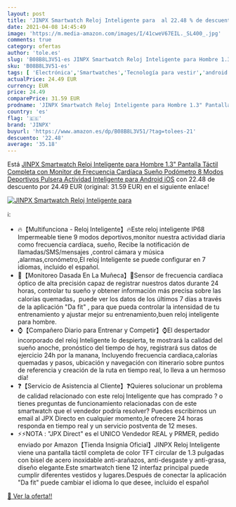 ```yaml
---
layout: post
title: 'JINPX Smartwatch Reloj Inteligente para  al 22.48 % de descuento'
date: 2021-04-08 14:45:49
image: 'https://m.media-amazon.com/images/I/41cweV67EIL._SL400_.jpg'
comments: true
category: ofertas
author: 'tole.es'
slug: 'B08B8L3V51-es JINPX Smartwatch Reloj Inteligente para Hombre 1.3"...'
sku: 'B08B8L3V51-es'
tags: [ 'Electrónica','Smartwatches','Tecnología para vestir','android','jinpx', ]
actualPrice: 24.49 EUR
currency: EUR
price: 24.49
comparePrice: 31.59 EUR
prodname: 'JINPX Smartwatch Reloj Inteligente para Hombre 1.3" Pantalla Táctil Completa con Monitor de Frecuencia Cardíaca Sueño Podómetro 8 Modos Deportivos Pulsera Actividad Inteligente para Android iOS'
country: 'es'
flag: '🇪🇸'
brand: 'JINPX'
buyurl: 'https://www.amazon.es/dp/B08B8L3V51/?tag=tolees-21'
descuento: '22.48'
average: '35.18'
---
```


Está [JINPX Smartwatch Reloj Inteligente para Hombre 1.3" Pantalla Táctil Completa con Monitor de Frecuencia Cardíaca Sueño Podómetro 8 Modos Deportivos Pulsera Actividad Inteligente para Android iOS](https://www.amazon.es/dp/B08B8L3V51/?tag=tolees-21) con 22.48 de descuento por 24.49 EUR (original: 31.59 EUR) en el siguiente enlace!

[![JINPX Smartwatch Reloj Inteligente para ](https://m.media-amazon.com/images/I/41cweV67EIL._SL400_.jpg)](https://www.amazon.es/dp/B08B8L3V51/?tag=tolees-21)

ℹ️:

- 🔥【Multifunciona - Reloj Inteligente】🔥Este reloj inteligente IP68 Impermeable tiene 9 modos deportivos,monitor nuestra actividad diaria como frecuencia cardíaca, sueño, Recibe la notificación de llamadas/SMS/mensajes ,control cámara y música ,alarmas,cronómetro,El reloj Inteligente se puede configurar en 7 idiomas, incluido el español.
- 💯【Monitoreo Dasada En La Muñeca】💯Sensor de frecuencia cardíaca óptico de alta precisión capaz de registrar nuestros datos durante 24 horas, controlar tu sueño y obtener información más precisa sobre las calorías quemadas，puede ver los datos de los últimos 7 días a través de la aplicación "Da fit" , para que pueda controlar la intensidad de tu entrenamiento y ajustar mejor su entrenamiento,buen reloj inteligente para hombre.
- ⌚【Compañero Diario para Entrenar y Competir】⌚El despertador incorporado del reloj Inteligente lo despierta, te mostrará la calidad del sueño anoche, pronóstico del tiempo de hoy, registrará sus datos de ejercicio 24h por la manana, Incluyendo frecuencia cardiaca,calorías quemadas y pasos, ubicación y navegación con itinerario sobre puntos de referencia y creación de la ruta en tiempo real, lo lleva a un hermoso día!
- ❓【Servicio de Asistencia al Cliente】❓Quieres solucionar un problema de calidad relacionado con este reloj Inteligente que has comprado ? o tienes preguntas de funcionamiento relacionadas con de este smartwatch que el vendedor podría resolver? Puedes escribirnos un email al JPX Directo en cualquier momento,le ofrecere 24 horas responda en tiempo real y un servicio postventa de 12 meses.
- ⚡⚡NOTA : "JPX Direct" es el UNICO Vendedor REAL y PRMER, pedido enviado por Amazon【Tienda Insignia Oficial】JINPX Reloj Inteligente viene una pantalla táctil completa de color TFT circular de 1.3 pulgadas con bisel de acero inoxidable anti-arañazos, anti-desgaste y anti-grasa, diseño elegante.Este smartwatch tiene 12 interfaz principal puede cumplir diferentes vestidos y lugares.Después de conectar la aplicación "Da fit" puede cambiar el idioma lo que desee, incluido el español

[🛒 Ver la oferta!!](https://www.amazon.es/dp/B08B8L3V51/?tag=tolees-21)
